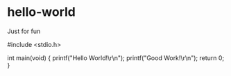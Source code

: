 # hello-world
Just for fun

#include <stdio.h>

int main(void)
{
    printf("Hello World!\r\n");
    printf("Good Work!\r\n");
    return 0;
}


